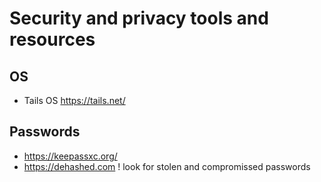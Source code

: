 # Security and privacy tools and resources

## OS
- Tails OS https://tails.net/



## Passwords
- https://keepassxc.org/
- https://dehashed.com ! look for stolen and compromissed passwords 
